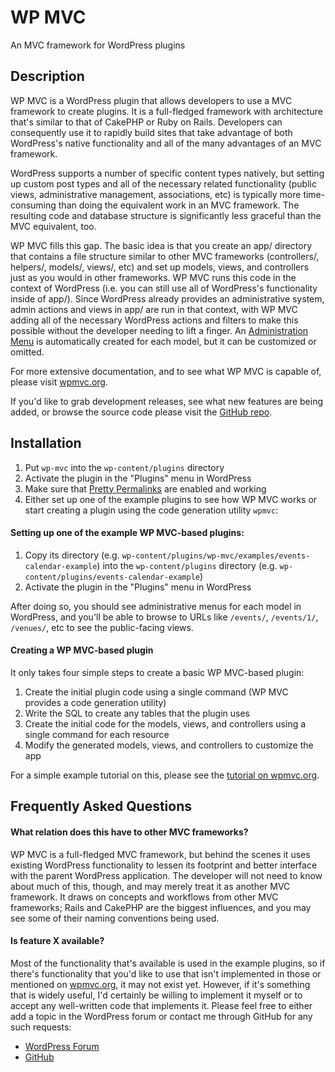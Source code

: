 WP MVC
==================================================
An MVC framework for WordPress plugins

Description
-----------

WP MVC is a WordPress plugin that allows developers to use a MVC framework to create plugins. It is a full-fledged framework with architecture that's similar to that of CakePHP or Ruby on Rails. Developers can consequently use it to rapidly build sites that take advantage of both WordPress's native functionality and all of the many advantages of an MVC framework. 

WordPress supports a number of specific content types natively, but setting up custom post types and all of the necessary related functionality (public views, administrative management, associations, etc) is typically more time-consuming than doing the equivalent work in an MVC framework. The resulting code and database structure is significantly less graceful than the MVC equivalent, too.

WP MVC fills this gap. The basic idea is that you create an app/ directory that contains a file structure similar to other MVC frameworks (controllers/, helpers/, models/, views/, etc) and set up models, views, and controllers just as you would in other frameworks. WP MVC runs this code in the context of WordPress (i.e. you can still use all of WordPress's functionality inside of app/). Since WordPress already provides an administrative system, admin actions and views in app/ are run in that context, with WP MVC adding all of the necessary WordPress actions and filters to make this possible without the developer needing to lift a finger. An [Administration Menu](http://codex.wordpress.org/Administration_Menus) is automatically created for each model, but it can be customized or omitted.

For more extensive documentation, and to see what WP MVC is capable of, please visit [wpmvc.org](http://wpmvc.org).

If you'd like to grab development releases, see what new features are being added, or browse the source code please visit the [GitHub repo](http://github.com/tombenner/wp-mvc).

Installation
------------

1. Put `wp-mvc` into the `wp-content/plugins` directory
1. Activate the plugin in the "Plugins" menu in WordPress
1. Make sure that [Pretty Permalinks](http://codex.wordpress.org/Introduction_to_Blogging#Pretty_Permalinks) are enabled and working
1. Either set up one of the example plugins to see how WP MVC works or start creating a plugin using the code generation utility `wpmvc`:

#### Setting up one of the example WP MVC-based plugins:

1. Copy its directory (e.g. `wp-content/plugins/wp-mvc/examples/events-calendar-example`) into the `wp-content/plugins` directory (e.g. `wp-content/plugins/events-calendar-example`)
1. Activate the plugin in the "Plugins" menu in WordPress

After doing so, you should see administrative menus for each model in WordPress, and you'll be able to browse to URLs like `/events/`, `/events/1/`, `/venues/`, etc to see the public-facing views.

#### Creating a WP MVC-based plugin

It only takes four simple steps to create a basic WP MVC-based plugin:

1. Create the initial plugin code using a single command (WP MVC provides a code generation utility)
1. Write the SQL to create any tables that the plugin uses
1. Create the initial code for the models, views, and controllers using a single command for each resource
1. Modify the generated models, views, and controllers to customize the app

For a simple example tutorial on this, please see the [tutorial on wpmvc.org](http://wpmvc.org/documentation/70/tutorial/).

Frequently Asked Questions
--------------------------

#### What relation does this have to other MVC frameworks?

WP MVC is a full-fledged MVC framework, but behind the scenes it uses existing WordPress functionality to lessen its footprint and better interface with the parent WordPress application. The developer will not need to know about much of this, though, and may merely treat it as another MVC framework. It draws on concepts and workflows from other MVC frameworks; Rails and CakePHP are the biggest influences, and you may see some of their naming conventions being used.

#### Is feature X available?

Most of the functionality that's available is used in the example plugins, so if there's functionality that you'd like to use that isn't implemented in those or mentioned on [wpmvc.org](http://wpmvc.org), it may not exist yet. However, if it's something that is widely useful, I'd certainly be willing to implement it myself or to accept any well-written code that implements it. Please feel free to either add a topic in the WordPress forum or contact me through GitHub for any such requests:

* [WordPress Forum](http://wordpress.org/tags/wp-mvc?forum_id=10)
* [GitHub](http://github.com/tombenner/)
